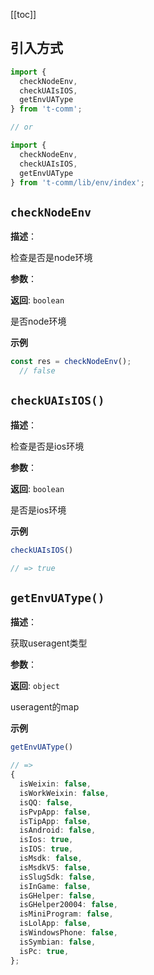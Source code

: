 [[toc]]

## 引入方式

```ts
import {
  checkNodeEnv,
  checkUAIsIOS,
  getEnvUAType
} from 't-comm';

// or

import {
  checkNodeEnv,
  checkUAIsIOS,
  getEnvUAType
} from 't-comm/lib/env/index';
```


## `checkNodeEnv` 


**描述**：<p>检查是否是node环境</p>

**参数**：

**返回**: <code>boolean</code><br>

<p>是否node环境</p>

**示例**

```typescript
const res = checkNodeEnv();
  // false
```
<a name="checkUAIsIOS"></a>

## `checkUAIsIOS()` 


**描述**：<p>检查是否是ios环境</p>

**参数**：

**返回**: <code>boolean</code><br>

<p>是否是ios环境</p>

**示例**

```typescript
checkUAIsIOS()

// => true
```
<a name="getEnvUAType"></a>

## `getEnvUAType()` 


**描述**：<p>获取useragent类型</p>

**参数**：

**返回**: <code>object</code><br>

<p>useragent的map</p>

**示例**

```typescript
getEnvUAType()

// =>
{
  isWeixin: false,
  isWorkWeixin: false,
  isQQ: false,
  isPvpApp: false,
  isTipApp: false,
  isAndroid: false,
  isIos: true,
  isIOS: true,
  isMsdk: false,
  isMsdkV5: false,
  isSlugSdk: false,
  isInGame: false,
  isGHelper: false,
  isGHelper20004: false,
  isMiniProgram: false,
  isLolApp: false,
  isWindowsPhone: false,
  isSymbian: false,
  isPc: true,
};
```
